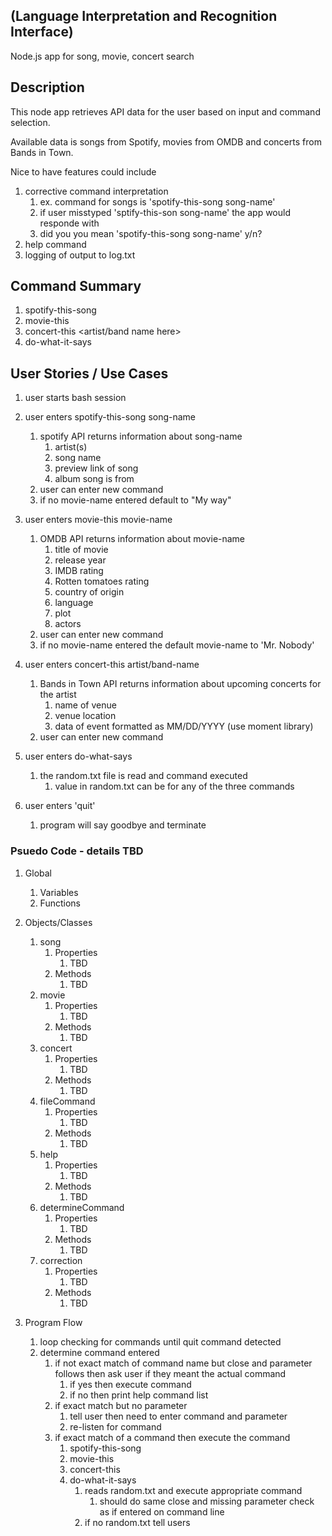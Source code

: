 ## (Language Interpretation and Recognition Interface)


Node.js app for song, movie, concert search

## Description

This node app retrieves API data for the user based on input and command selection.

Available data is songs from Spotify, movies from OMDB and concerts from Bands in Town.

Nice to have features could include
1.  corrective command interpretation 
    1. ex. command for songs is 'spotify-this-song song-name'
    2. if user misstyped 'sptify-this-son song-name'  the app would responde with
    3. did you you mean 'spotify-this-song song-name' y/n?
2.  help command
3.  logging of output to log.txt

## Command Summary
  1.  spotify-this-song <song name here>
  2.  movie-this <movie name here>
  3.  concert-this <artist/band name here>
  4.  do-what-it-says

## User Stories / Use Cases

1.  user starts bash session

2.  user enters spotify-this-song song-name
    1. spotify API returns information about song-name  
        1. artist(s)
        2. song name
        3. preview link of song
        4. album song is from
    2. user can enter new command
    3. if no movie-name entered default to "My way"

3.  user enters movie-this movie-name
    1. OMDB API returns information about movie-name
        1. title of movie
        2. release year
        3. IMDB rating
        4. Rotten tomatoes rating
        5. country of origin
        6. language
        7. plot
        8. actors
    2. user can enter new command  
    3. if no movie-name entered the default movie-name to 'Mr. Nobody'

4.  user enters concert-this artist/band-name
    1. Bands in Town API returns information about upcoming concerts for the artist
        1. name of venue
        2. venue location
        3. data of event formatted as MM/DD/YYYY (use moment library)
    2. user can enter new command  

4.  user enters do-what-says
    1. the random.txt file is read and command executed 
        1. value in random.txt can be for any of the three commands

5.  user enters 'quit'
    1. program will say goodbye and terminate
        


### Psuedo Code - details TBD

1. Global
    1. Variables
    2. Functions

2. Objects/Classes
    1. song
        1. Properties
            1. TBD
        2. Methods
            1. TBD
    1. movie
        1. Properties
            1. TBD
        2. Methods
            1. TBD
    1. concert
        1. Properties
            1. TBD
        2. Methods
            1. TBD
    1. fileCommand
        1. Properties
            1. TBD
        2. Methods
            1. TBD
    1. help
        1. Properties
            1. TBD
        2. Methods
            1. TBD
    1. determineCommand
        1. Properties
            1. TBD
        2. Methods
            1. TBD
    1. correction
        1. Properties
            1. TBD
        2. Methods
            1. TBD       

3. Program Flow
    1. loop checking for commands until quit command detected
    2. determine command entered
        1. if not exact match of command name but close and parameter follows then ask user if they meant the actual command 
            1. if yes then execute command
            2. if no then print help command list
        2. if exact match but no parameter
            1. tell user then need to enter command and parameter
            2. re-listen for command
        3. if exact match of a command then execute the command
            1. spotify-this-song
            2. movie-this
            3. concert-this
            4. do-what-it-says
                1. reads random.txt and execute appropriate command
                    1. should do same close and missing parameter check as if
                    entered on command line
                2. if no random.txt tell users


         
